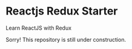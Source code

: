 # Reactjs Redux Starter
Learn ReactJS with Redux

Sorry! This repository is still under construction.
